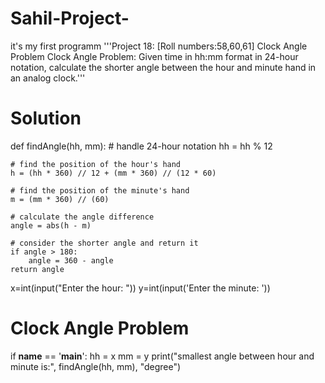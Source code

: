 # Sahil-Project-
it's my first programm
'''Project 18: [Roll numbers:58,60,61]
Clock Angle Problem
Clock Angle Problem: Given time in hh:mm format in 24-hour notation, calculate the shorter
angle between the hour and minute hand in an analog clock.'''
# Solution
def findAngle(hh, mm):
    # handle 24-hour notation
    hh = hh % 12

    # find the position of the hour's hand
    h = (hh * 360) // 12 + (mm * 360) // (12 * 60)

    # find the position of the minute's hand
    m = (mm * 360) // (60)

    # calculate the angle difference
    angle = abs(h - m)

    # consider the shorter angle and return it
    if angle > 180:
        angle = 360 - angle
    return angle

x=int(input("Enter the hour: "))
y=int(input('Enter the minute: '))
# Clock Angle Problem
if __name__ == '__main__':
    hh = x
    mm = y
    print("smallest angle between hour and minute is:", findAngle(hh, mm), "degree")
